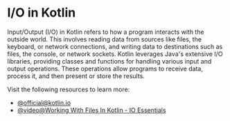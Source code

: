# I/O in Kotlin

Input/Output (I/O) in Kotlin refers to how a program interacts with the outside world. This involves reading data from sources like files, the keyboard, or network connections, and writing data to destinations such as files, the console, or network sockets. Kotlin leverages Java's extensive I/O libraries, providing classes and functions for handling various input and output operations. These operations allow programs to receive data, process it, and then present or store the results.

Visit the following resources to learn more:

- [@official@kotlin.io](https://kotlinlang.org/api/core/kotlin-stdlib/kotlin.io/)
- [@video@Working With Files In Kotlin - IO Essentials](https://www.youtube.com/watch?v=MSeI7XVzrvo)